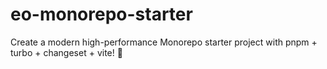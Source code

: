 # eo-monorepo-starter
Create a modern high-performance Monorepo starter project with pnpm + turbo + changeset + vite! 🚀
